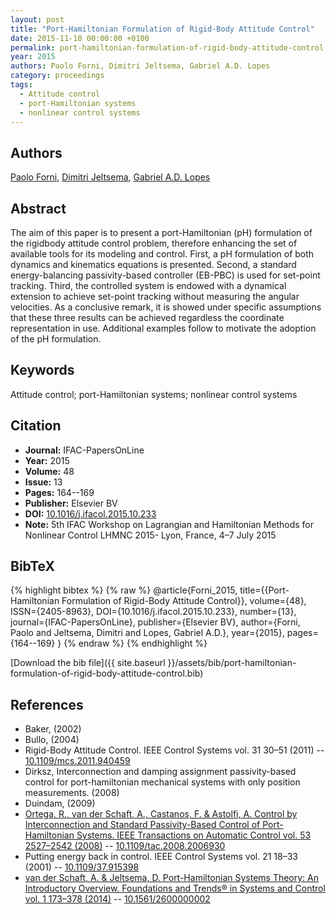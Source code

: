 ```yaml
---
layout: post
title: "Port-Hamiltonian Formulation of Rigid-Body Attitude Control"
date: 2015-11-10 00:00:00 +0100
permalink: port-hamiltonian-formulation-of-rigid-body-attitude-control
year: 2015
authors: Paolo Forni, Dimitri Jeltsema, Gabriel A.D. Lopes
category: proceedings
tags:
  - Attitude control
  - port-Hamiltonian systems
  - nonlinear control systems
---
```

 
## Authors
[Paolo Forni](authors/paolo-forni), [Dimitri Jeltsema](authors/dimitri-jeltsema), [Gabriel A.D. Lopes](authors/gabriel-a-d-lopes)
 
## Abstract
The aim of this paper is to present a port-Hamiltonian (pH) formulation of the rigidbody attitude control problem, therefore enhancing the set of available tools for its modeling and control. First, a pH formulation of both dynamics and kinematics equations is presented. Second, a standard energy-balancing passivity-based controller (EB-PBC) is used for set-point tracking. Third, the controlled system is endowed with a dynamical extension to achieve set-point tracking without measuring the angular velocities. As a conclusive remark, it is showed under specific assumptions that these three results can be achieved regardless the coordinate representation in use. Additional examples follow to motivate the adoption of the pH formulation.
 
## Keywords
Attitude control; port-Hamiltonian systems; nonlinear control systems
 
## Citation
- **Journal:** IFAC-PapersOnLine
- **Year:** 2015
- **Volume:** 48
- **Issue:** 13
- **Pages:** 164--169
- **Publisher:** Elsevier BV
- **DOI:** [10.1016/j.ifacol.2015.10.233](https://doi.org/10.1016/j.ifacol.2015.10.233)
- **Note:** 5th IFAC Workshop on Lagrangian and Hamiltonian Methods for Nonlinear Control LHMNC 2015- Lyon, France, 4–7 July 2015
 
## BibTeX
{% highlight bibtex %}
{% raw %}
@article{Forni_2015,
  title={{Port-Hamiltonian Formulation of Rigid-Body Attitude Control}},
  volume={48},
  ISSN={2405-8963},
  DOI={10.1016/j.ifacol.2015.10.233},
  number={13},
  journal={IFAC-PapersOnLine},
  publisher={Elsevier BV},
  author={Forni, Paolo and Jeltsema, Dimitri and Lopes, Gabriel A.D.},
  year={2015},
  pages={164--169}
}
{% endraw %}
{% endhighlight %}
 
[Download the bib file]({{ site.baseurl }}/assets/bib/port-hamiltonian-formulation-of-rigid-body-attitude-control.bib)
 
## References
- Baker, (2002)
- Bullo, (2004)
- Rigid-Body Attitude Control. IEEE Control Systems vol. 31 30–51 (2011) -- [10.1109/mcs.2011.940459](https://doi.org/10.1109/mcs.2011.940459)
- Dirksz, Interconnection and damping assignment passivity-based control for port-hamiltonian mechanical systems with only position measurements. (2008)
- Duindam, (2009)
- [Ortega, R., van der Schaft, A., Castanos, F. & Astolfi, A. Control by Interconnection and Standard Passivity-Based Control of Port-Hamiltonian Systems. IEEE Transactions on Automatic Control vol. 53 2527–2542 (2008)](control-by-interconnection-and-standard-passivity-based-control-of-port-hamiltonian-systems) -- [10.1109/tac.2008.2006930](https://doi.org/10.1109/tac.2008.2006930)
- Putting energy back in control. IEEE Control Systems vol. 21 18–33 (2001) -- [10.1109/37.915398](https://doi.org/10.1109/37.915398)
- [van der Schaft, A. & Jeltsema, D. Port-Hamiltonian Systems Theory: An Introductory Overview. Foundations and Trends® in Systems and Control vol. 1 173–378 (2014)](port-hamiltonian-systems-theory-an-introductory-overview) -- [10.1561/2600000002](https://doi.org/10.1561/2600000002)

